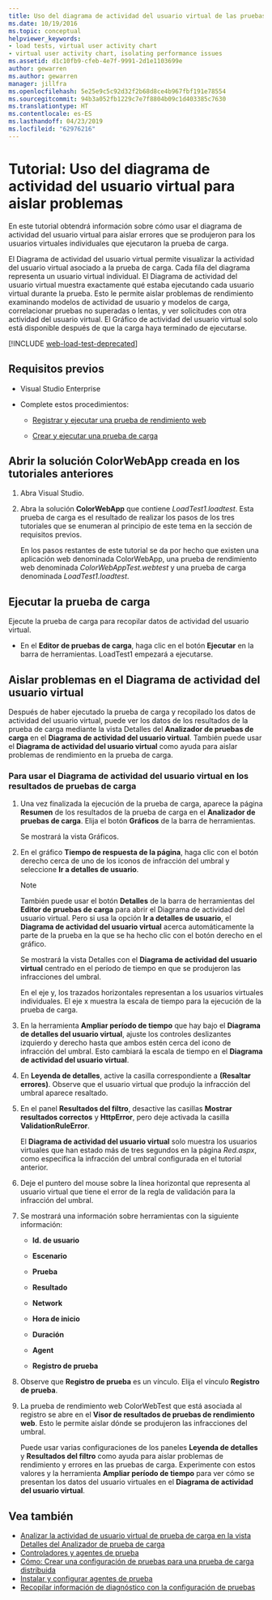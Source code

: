 ```yaml
---
title: Uso del diagrama de actividad del usuario virtual de las pruebas de carga
ms.date: 10/19/2016
ms.topic: conceptual
helpviewer_keywords:
- load tests, virtual user activity chart
- virtual user activity chart, isolating performance issues
ms.assetid: d1c10fb9-cfeb-4e7f-9991-2d1e1103699e
author: gewarren
ms.author: gewarren
manager: jillfra
ms.openlocfilehash: 5e25e9c5c92d32f2b68d8ce4b967fbf191e78554
ms.sourcegitcommit: 94b3a052fb1229c7e7f8804b09c1d403385c7630
ms.translationtype: HT
ms.contentlocale: es-ES
ms.lasthandoff: 04/23/2019
ms.locfileid: "62976216"
---
```

# <a name="walkthrough-using-the-virtual-user-activity-chart-to-isolate-issues"></a>Tutorial: Uso del diagrama de actividad del usuario virtual para aislar problemas

En este tutorial obtendrá información sobre cómo usar el diagrama de actividad del usuario virtual para aislar errores que se produjeron para los usuarios virtuales individuales que ejecutaron la prueba de carga.

El Diagrama de actividad del usuario virtual permite visualizar la actividad del usuario virtual asociado a la prueba de carga. Cada fila del diagrama representa un usuario virtual individual. El Diagrama de actividad del usuario virtual muestra exactamente qué estaba ejecutando cada usuario virtual durante la prueba. Esto le permite aislar problemas de rendimiento examinando modelos de actividad de usuario y modelos de carga, correlacionar pruebas no superadas o lentas, y ver solicitudes con otra actividad del usuario virtual. El Gráfico de actividad del usuario virtual solo está disponible después de que la carga haya terminado de ejecutarse.

[!INCLUDE [web-load-test-deprecated](includes/web-load-test-deprecated.md)]

## <a name="prerequisites"></a>Requisitos previos

- Visual Studio Enterprise

- Complete estos procedimientos:

    - [Registrar y ejecutar una prueba de rendimiento web](/azure/devops/test/load-test/run-performance-tests-app-before-release#recordtests)

    - [Crear y ejecutar una prueba de carga](/azure/devops/test/load-test/run-performance-tests-app-before-release#create-a-load-test)

## <a name="open-the-colorwebapp-solution-created-in-the-previous-walkthroughs"></a>Abrir la solución ColorWebApp creada en los tutoriales anteriores

1. Abra Visual Studio.

2. Abra la solución **ColorWebApp** que contiene *LoadTest1.loadtest*. Esta prueba de carga es el resultado de realizar los pasos de los tres tutoriales que se enumeran al principio de este tema en la sección de requisitos previos.

     En los pasos restantes de este tutorial se da por hecho que existen una aplicación web denominada ColorWebApp, una prueba de rendimiento web denominada *ColorWebAppTest.webtest* y una prueba de carga denominada *LoadTest1.loadtest*.

## <a name="run-the-load-test"></a>Ejecutar la prueba de carga

Ejecute la prueba de carga para recopilar datos de actividad del usuario virtual.

- En el **Editor de pruebas de carga**, haga clic en el botón **Ejecutar** en la barra de herramientas. LoadTest1 empezará a ejecutarse.

## <a name="isolate-issues-in-the-virtual-user-activity-chart"></a>Aislar problemas en el Diagrama de actividad del usuario virtual

Después de haber ejecutado la prueba de carga y recopilado los datos de actividad del usuario virtual, puede ver los datos de los resultados de la prueba de carga mediante la vista Detalles del **Analizador de pruebas de carga** en el **Diagrama de actividad del usuario virtual**. También puede usar el **Diagrama de actividad del usuario virtual** como ayuda para aislar problemas de rendimiento en la prueba de carga.

### <a name="to-use-the-virtual-user-activity-chart-in-your-load-test-results"></a>Para usar el Diagrama de actividad del usuario virtual en los resultados de pruebas de carga

1. Una vez finalizada la ejecución de la prueba de carga, aparece la página **Resumen** de los resultados de la prueba de carga en el **Analizador de pruebas de carga**. Elija el botón **Gráficos** de la barra de herramientas.

     Se mostrará la vista Gráficos.

2. En el gráfico **Tiempo de respuesta de la página**, haga clic con el botón derecho cerca de uno de los iconos de infracción del umbral y seleccione **Ir a detalles de usuario**.

    > [!NOTE]
    > También puede usar el botón **Detalles** de la barra de herramientas del **Editor de pruebas de carga** para abrir el Diagrama de actividad del usuario virtual. Pero si usa la opción **Ir a detalles de usuario**, el **Diagrama de actividad del usuario virtual** acerca automáticamente la parte de la prueba en la que se ha hecho clic con el botón derecho en el gráfico.

     Se mostrará la vista Detalles con el **Diagrama de actividad del usuario virtual** centrado en el período de tiempo en que se produjeron las infracciones del umbral.

     En el eje y, los trazados horizontales representan a los usuarios virtuales individuales. El eje x muestra la escala de tiempo para la ejecución de la prueba de carga.

3. En la herramienta **Ampliar período de tiempo** que hay bajo el **Diagrama de detalles del usuario virtual**, ajuste los controles deslizantes izquierdo y derecho hasta que ambos estén cerca del icono de infracción del umbral. Esto cambiará la escala de tiempo en el **Diagrama de actividad del usuario virtual**.

4. En **Leyenda de detalles**, active la casilla correspondiente a **(Resaltar errores)**. Observe que el usuario virtual que produjo la infracción del umbral aparece resaltado.

5. En el panel **Resultados del filtro**, desactive las casillas **Mostrar resultados correctos** y **HttpError**, pero deje activada la casilla **ValidationRuleError**.

     El **Diagrama de actividad del usuario virtual** solo muestra los usuarios virtuales que han estado más de tres segundos en la página *Red.aspx*, como especifica la infracción del umbral configurada en el tutorial anterior.

6. Deje el puntero del mouse sobre la línea horizontal que representa al usuario virtual que tiene el error de la regla de validación para la infracción del umbral.

7. Se mostrará una información sobre herramientas con la siguiente información:

    - **Id. de usuario**

    - **Escenario**

    - **Prueba**

    - **Resultado**

    - **Network**

    - **Hora de inicio**

    - **Duración**

    - **Agent**

    - **Registro de prueba**

8. Observe que **Registro de prueba** es un vínculo. Elija el vínculo **Registro de prueba**.

9. La prueba de rendimiento web ColorWebTest que está asociada al registro se abre en el **Visor de resultados de pruebas de rendimiento web**. Esto le permite aislar dónde se produjeron las infracciones del umbral.

     Puede usar varias configuraciones de los paneles **Leyenda de detalles** y **Resultados del filtro** como ayuda para aislar problemas de rendimiento y errores en las pruebas de carga. Experimente con estos valores y la herramienta **Ampliar período de tiempo** para ver cómo se presentan los datos del usuario virtuales en el **Diagrama de actividad del usuario virtual**.

## <a name="see-also"></a>Vea también

- [Analizar la actividad de usuario virtual de prueba de carga en la vista Detalles del Analizador de prueba de carga](../test/analyze-load-test-virtual-user-activity-in-the-details-view.md)
- [Controladores y agentes de prueba](configure-test-agents-and-controllers-for-load-tests.md)
- [Cómo: Crear una configuración de pruebas para una prueba de carga distribuida](../test/how-to-create-a-test-setting-for-a-distributed-load-test.md)
- [Instalar y configurar agentes de prueba](../test/lab-management/install-configure-test-agents.md)
- [Recopilar información de diagnóstico con la configuración de pruebas](../test/collect-diagnostic-information-using-test-settings.md)
